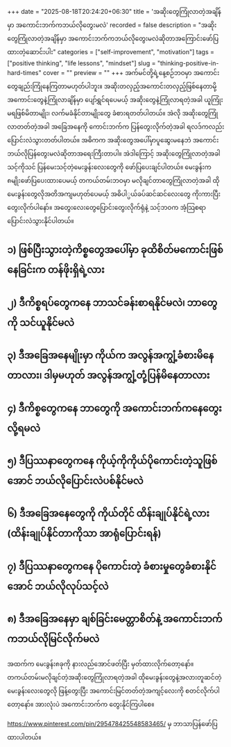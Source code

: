 +++
date = "2025-08-18T20:24:20+06:30"
title = 'အဆိုးတွေကြုံလာတဲ့အချိန်မှာ အကောင်းဘက်ကဘယ်လိုတွေးမလဲ'
recorded = false
description = "အဆိုးတွေကြုံလာတဲ့အချိန်မှာ အကောင်းဘက်ကဘယ်လိုတွေးမလဲဆိုတာအကြောင်းဖော်ပြထားတဲ့ဆောင်းပါး"
categories = ["self-improvement", "motivation"]
tags = ["positive thinking", "life lessons", "mindset"]
slug = "thinking-positive-in-hard-times"
cover = ""
preview = ""
+++
အက်မင်တို့ရဲ့နေ့စဉ်ဘဝမှာ အကောင်းတွေချည်းကြုံနေကြတာမဟုတ်ပါဘူး။ အဆိုးတလှည့်အကောင်းတလှည့်ဖြစ်နေတာမို့ အကောင်းတွေနဲ့ကြုံလာချိန်မှာ ပျော်ရွှင်ရပေမယ့် အဆိုးတွေနဲ့ကြုံလာရတဲ့အခါ ယူကြုံးမရဖြစ်မိတာမျိုး၊ လက်မခံနိုင်တာမျိုးတွေ ခံစားရတတ်ပါတယ်။ အဲလို အဆိုးတွေကြုံလာတတ်တဲ့အခါ အခြေအနေကို ကောင်းဘက်က ပြန်တွေးလိုက်တဲ့အခါ ရလဒ်ကလည်း ပြောင်းလဲသွားတတ်ပါတယ်။ အဓိကက အဆိုးတွေအပေါ်မှာပူဆွေးမနေဘဲ အကောင်းဘယ်လိုပြန်တွေးမလဲဆိုတာအရေးကြီးတာပါ။ အဲဒါကြောင့် အဆိုးတွေကြုံလာတဲ့အခါ သင့်ကိုသင် ပြန်မေးသင့်တဲ့မေးခွန်းလေးတွေကို ဖော်ပြပေးချင်ပါတယ်။
မေးခွန်းက ၈မျိုးဖော်ပြပေးထားပေမယ့် တကယ်တမ်းဘဝမှာ မလိုချင်တာတွေကြုံလာတဲ့အခါ ထိုမေးခွန်းတွေလိုအတိအကျမဟုတ်ပေမယ့် အဓိပါ္ပယ်ခပ်ဆင်ဆင်လေးတွေ ကိုးကားပြီး တွေးလိုက်ပါနော်။ အတွေးလေးတွေပြောင်းတွေးလိုက်ရုံနဲ့ သင့်ဘဝက အံ့သြစရာ ပြောင်းလဲသွားနိုင်ပါတယ်။

## ၁) ဖြစ်ပြီးသွားတဲ့ကိစ္စတွေအပေါ်မှာ ခုထိစိတ်မကောင်းဖြစ်နေခြင်းက တန်ဖိုးရှိရဲ့လား

## ၂) ဒီကိစ္စရပ်တွေကနေ ဘာသင်ခန်းစာရနိုင်မလဲ၊ ဘာတွေကို သင်ယူနိုင်မလဲ

## ၃) ဒီအခြေအနေမျိုးမှာ ကိုယ်က အလွန်အကျွံ့ခံစားမိနေတာလား၊ ဒါမှမဟုတ် အလွန်အကျွံ့တုံ့ပြန်မိနေတာလား

## ၄) ဒီကိစ္စတွေကနေ ဘာတွေကို အကောင်းဘက်ကနေတွေးလို့ရမလဲ

## ၅) ဒီပြဿနာတွေကနေ ကိုယ့်ကိုကိုယ်ပိုကောင်းတဲ့သူဖြစ်အောင် ဘယ်လိုပြောင်းလဲပစ်နိုင်မလဲ

## ၆) ဒီအခြေအနေတွေကို ကိုယ်တိုင် ထိန်းချုပ်နိုင်ရဲ့လား (ထိန်းချုပ်နိုင်တာကိုသာ အာရုံပြောင်းရန်)

## ၇) ဒီပြဿနာတွေကနေ ပိုကောင်းတဲ့ ခံစားမှုတွေခံစားနိုင်အောင် ဘယ်လိုလုပ်သင့်လဲ

## ၈) ဒီအခြေအနေမှာ ချစ်ခြင်းမေတ္တာစိတ်နဲ့ အကောင်းဘက်ကဘယ်လိုမြင်လိုက်မလဲ

အထက်က မေးခွန်း၈ခုကို နားလည်အောင်ဖတ်ပြီး မှတ်ထားလိုက်တော့နော်။ တကယ်တမ်းမလိုချင်တဲ့အဆိုးတွေကြုံလာရတဲ့အခါ ထိုမေးခွန်းတွေနဲ့အလားတူဆင်တဲ့မေးခွန်းလေးတွေလို ဖြန့်တွေးပြီး အကောင်းမြင်တတ်တဲ့အကျင့်လေးကို စတင်လိုက်ပါတော့နော်။
အားလုံးပဲ အကောင်းဘက်က တွေးနိုင်ကြပါစေ။

https://www.pinterest.com/pin/295478425548583465/ မှ ဘာသာပြန်ဖော်ပြထားပါတယ်။